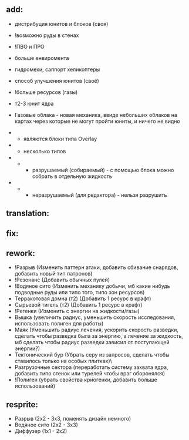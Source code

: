 ## add:
* дистрибуция юнитов и блоков (своя)
* !возможно руды в стенах
* !ПВО и ПРО
* больше енвиромента
* гидромехи, саппорт хеликоптеры
* способ улучшения юнитов (своё)
* !больше ресурсов (газы)
* т2-3 юнит ядра

* Газовые облака - новая механика, ввиде небольших облаков 
  на картах через которые не могут пройти юниты, и ничего не видно
* * являются блоки типа Overlay
* * несколько типов
* * * разрушаемый (собираемый) - с помощью блока можно собрать в отдельную жидкость
* * * неразрушаемый (для редактора) - нельзя разрушить


## translation:


## fix:


## rework:
* !Разрыв (Изменить паттерн атаки, добавить сбивание снарядов, добавить новый тип патронов)
* !Резонанс (Добавить обычных пулей)
* !Водяное сито (Изменить механику добычи, мб какие нибудь подводные руды или типо того, типо зон ресурсов)
* Терракотовая домна (т2) (Добавить 1 ресурс в крафт)
* Сырьевой тигель (т2) (Добавить 1 ресурс в крафт)
* !Регенки (Изменить с энергии на жидкости/газы)
* Вышка (увеличить радиус, уменьшить скорость исследования, использовать полиген для работы)
* Маяк (Уменьшить радиус лечения, ускорить скорость разведки, сделать чтобы разведка была за энергию, а лечение за жидкость, мб сделать чтобы радиус разведки зависил от поступающей энергии?)
* Тектонический бур (Убрать серу из запросов, сделать чтобы ставилось только на особых плитках)\
* Разгрузочные сектора (переработать систему захвата ядра, добавить типо стенок или турелей чтобы враг оборонялся)
* !Полиген (убрать свойства криогенки, добавить больше использований)

## resprite:
* Разрыв (2х2 - 3х3, поменять дизайн немного)
* Водяное сито (2х2 - 3х3)
* Диффузер (1х1 - 2х2)